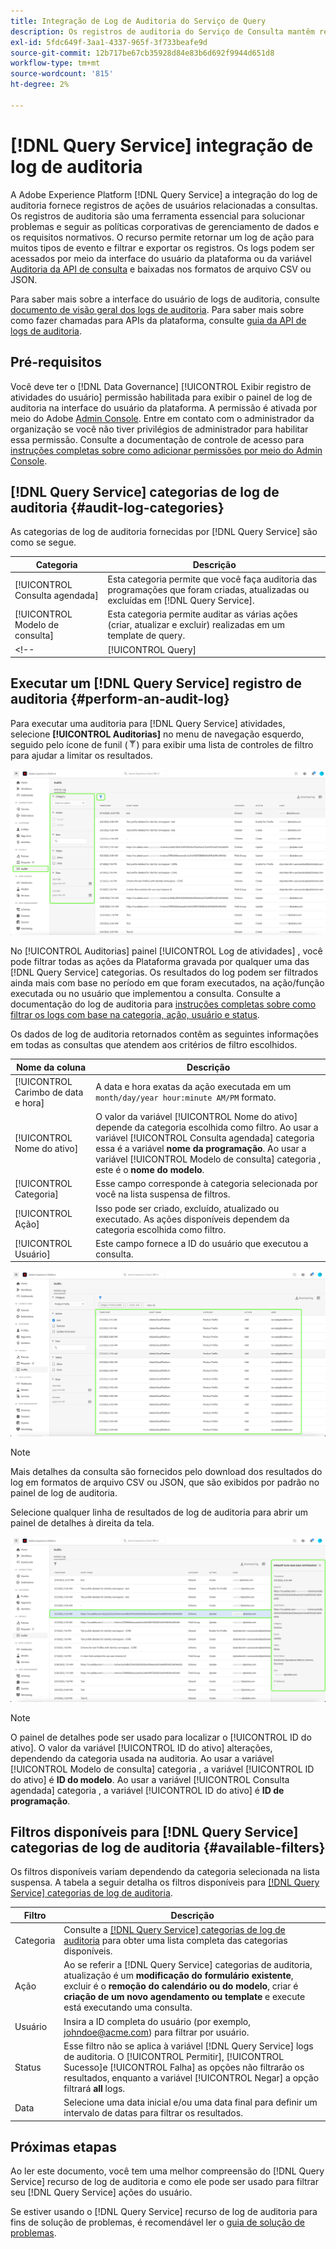 ```yaml
---
title: Integração de Log de Auditoria do Serviço de Query
description: Os registros de auditoria do Serviço de Consulta mantêm registros de várias ações do usuário para formar uma trilha de auditoria para solucionar problemas ou seguir políticas corporativas de gerenciamento de dados e requisitos normativos. Este tutorial fornece uma visão geral dos recursos de log de auditoria específicos do Serviço de query.
exl-id: 5fdc649f-3aa1-4337-965f-3f733beafe9d
source-git-commit: 12b717be67cb35928d84e83b6d692f9944d651d8
workflow-type: tm+mt
source-wordcount: '815'
ht-degree: 2%

---
```


# [!DNL Query Service] integração de log de auditoria

A Adobe Experience Platform [!DNL Query Service] a integração do log de auditoria fornece registros de ações de usuários relacionadas a consultas. Os registros de auditoria são uma ferramenta essencial para solucionar problemas e seguir as políticas corporativas de gerenciamento de dados e os requisitos normativos. O recurso permite retornar um log de ação para muitos tipos de evento e filtrar e exportar os registros. Os logs podem ser acessados por meio da interface do usuário da plataforma ou da variável [Auditoria da API de consulta](https://www.adobe.io/experience-platform-apis/references/audit-query/) e baixadas nos formatos de arquivo CSV ou JSON.

Para saber mais sobre a interface do usuário de logs de auditoria, consulte [documento de visão geral dos logs de auditoria](../../landing/governance-privacy-security/audit-logs/overview.md). Para saber mais sobre como fazer chamadas para APIs da plataforma, consulte [guia da API de logs de auditoria](../../landing/api-guide.md).

## Pré-requisitos

Você deve ter o [!DNL Data Governance] [!UICONTROL Exibir registro de atividades do usuário] permissão habilitada para exibir o painel de log de auditoria na interface do usuário da plataforma. A permissão é ativada por meio do Adobe [Admin Console](https://adminconsole.adobe.com/). Entre em contato com o administrador da organização se você não tiver privilégios de administrador para habilitar essa permissão. Consulte a documentação de controle de acesso para [instruções completas sobre como adicionar permissões por meio do Admin Console](../../access-control/home.md).

## [!DNL Query Service] categorias de log de auditoria {#audit-log-categories}

As categorias de log de auditoria fornecidas por [!DNL Query Service] são como se segue.

| Categoria | Descrição |
|---|---|
| [!UICONTROL Consulta agendada] | Esta categoria permite que você faça auditoria das programações que foram criadas, atualizadas ou excluídas em [!DNL Query Service]. |
| [!UICONTROL Modelo de consulta] | Esta categoria permite auditar as várias ações (criar, atualizar e excluir) realizadas em um template de query. |
<!-- | [!UICONTROL Query] | This category allows you to audit query executions. | -->

## Executar um [!DNL Query Service] registro de auditoria {#perform-an-audit-log}

Para executar uma auditoria para [!DNL Query Service] atividades, selecione **[!UICONTROL Auditorias]** no menu de navegação esquerdo, seguido pelo ícone de funil (![Um ícone de filtro.](../images/audit-log/filter.png)) para exibir uma lista de controles de filtro para ajudar a limitar os resultados.

![O painel de log de auditoria da interface do usuário da plataforma com &quot;Auditorias&quot; na navegação à esquerda e nos controles de filtro destacados.](../images/audit-log/filter-controls.png)

No [!UICONTROL Auditorias] painel [!UICONTROL Log de atividades] , você pode filtrar todas as ações da Plataforma gravada por qualquer uma das [!DNL Query Service] categorias. Os resultados do log podem ser filtrados ainda mais com base no período em que foram executados, na ação/função executada ou no usuário que implementou a consulta. Consulte a documentação do log de auditoria para [instruções completas sobre como filtrar os logs com base na categoria, ação, usuário e status](../../landing/governance-privacy-security/audit-logs/overview.md#managing-audit-logs-in-the-ui).

Os dados de log de auditoria retornados contêm as seguintes informações em todas as consultas que atendem aos critérios de filtro escolhidos.

| Nome da coluna | Descrição |
|---|---|
| [!UICONTROL Carimbo de data e hora] | A data e hora exatas da ação executada em um `month/day/year hour:minute AM/PM` formato. |
| [!UICONTROL Nome do ativo] | O valor da variável [!UICONTROL Nome do ativo] depende da categoria escolhida como filtro. Ao usar a variável [!UICONTROL Consulta agendada] categoria essa é a variável **nome da programação**. Ao usar a variável [!UICONTROL Modelo de consulta] categoria , este é o **nome do modelo**. |
| [!UICONTROL Categoria] | Esse campo corresponde à categoria selecionada por você na lista suspensa de filtros. |
| [!UICONTROL Ação] | Isso pode ser criado, excluído, atualizado ou executado. As ações disponíveis dependem da categoria escolhida como filtro. |
| [!UICONTROL Usuário] | Este campo fornece a ID do usuário que executou a consulta. |

![O painel Audits com o log de atividade filtrado é realçado.](../images/audit-log/filtered-activity.png)

>[!NOTE]
>
>Mais detalhes da consulta são fornecidos pelo download dos resultados do log em formatos de arquivo CSV ou JSON, que são exibidos por padrão no painel de log de auditoria.

Selecione qualquer linha de resultados de log de auditoria para abrir um painel de detalhes à direita da tela.

![Guia Audits do painel Log de atividades com o painel de detalhes realçado.](../images/audit-log/details-panel.png)

>[!NOTE]
>
>O painel de detalhes pode ser usado para localizar o [!UICONTROL ID do ativo]. O valor da variável [!UICONTROL ID do ativo] alterações, dependendo da categoria usada na auditoria. Ao usar a variável [!UICONTROL Modelo de consulta] categoria , a variável [!UICONTROL ID do ativo] é **ID do modelo**. Ao usar a variável [!UICONTROL Consulta agendada] categoria , a variável [!UICONTROL ID do ativo] é  **ID de programação**.

## Filtros disponíveis para [!DNL Query Service] categorias de log de auditoria {#available-filters}

Os filtros disponíveis variam dependendo da categoria selecionada na lista suspensa. A tabela a seguir detalha os filtros disponíveis para [[!DNL Query Service] categorias de log de auditoria](#audit-log-categories).

| Filtro | Descrição |
|---|---|
| Categoria | Consulte a [[!DNL Query Service] categorias de log de auditoria](#audit-log-categories) para obter uma lista completa das categorias disponíveis. |
| Ação | Ao se referir a [!DNL Query Service] categorias de auditoria, atualização é um **modificação do formulário existente**, excluir é o **remoção do calendário ou do modelo**, criar é **criação de um novo agendamento ou template** e execute está executando uma consulta. |
| Usuário | Insira a ID completa do usuário (por exemplo, johndoe@acme.com) para filtrar por usuário. |
| Status | Esse filtro não se aplica à variável [!DNL Query Service] logs de auditoria. O [!UICONTROL Permitir], [!UICONTROL Sucesso]e [!UICONTROL Falha] as opções não filtrarão os resultados, enquanto a variável [!UICONTROL Negar] a opção filtrará **all** logs. |
| Data | Selecione uma data inicial e/ou uma data final para definir um intervalo de datas para filtrar os resultados. |

## Próximas etapas

Ao ler este documento, você tem uma melhor compreensão do [!DNL Query Service] recurso de log de auditoria e como ele pode ser usado para filtrar seu [!DNL Query Service] ações do usuário.

Se estiver usando o [!DNL Query Service] recurso de log de auditoria para fins de solução de problemas, é recomendável ler o [guia de solução de problemas](../troubleshooting-guide.md).
